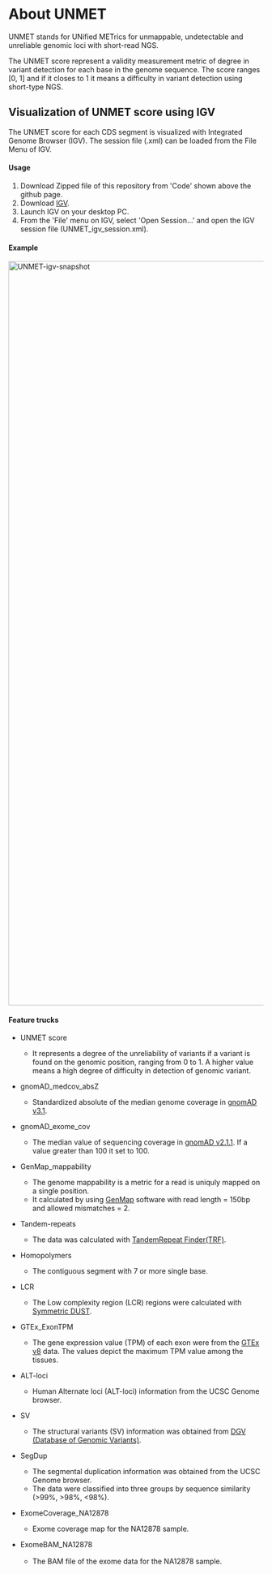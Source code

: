 # About UNMET

UNMET stands for UNified METrics for unmappable, undetectable and unreliable genomic loci with short-read NGS.

The UNMET score represent a validity measurement metric of degree in variant detection for each base in the genome sequence. The score ranges [0, 1] and if it closes to 1 it means a difficulty in variant detection using short-type NGS. 


## Visualization of UNMET score using IGV

The UNMET score for each CDS segment is visualized with Integrated Genome Browser (IGV). The session file (.xml) can be loaded from the File Menu of IGV.


#### Usage

1. Download Zipped file of this repository from 'Code' shown above the github page.
2. Download [IGV](https://software.broadinstitute.org/software/igv/download).
3. Launch IGV on your desktop PC.
4. From the 'File' menu on IGV, select 'Open Session...' and open the IGV session file (UNMET_igv_session.xml).

#### Example
<img width="1467" alt="UNMET-igv-snapshot" src="https://user-images.githubusercontent.com/2074467/115367252-02c40580-a201-11eb-9133-4eab9bdbe22e.png">


#### Feature trucks

* UNMET score
	* It represents a degree of the unreliability of variants if a variant is found on the genomic position, ranging from 0 to 1. A higher value means a high degree of difficulty in detection of genomic variant.

* gnomAD_medcov_absZ
	* Standardized absolute of the median genome coverage in [gnomAD v3.1](https://gnomad.broadinstitute.org/downloads).

* gnomAD_exome_cov
	* The median value of sequencing coverage in [gnomAD v2.1.1](https://gnomad.broadinstitute.org/downloads). If a value greater than 100 it set to 100.

* GenMap_mappability
	* The genome mappability is a metric for a read is uniquly mapped on a single position.
	* It calculated by using [GenMap](https://academic.oup.com/bioinformatics/article/36/12/3687/5815974) software with read length = 150bp and allowed mismatches = 2.

* Tandem-repeats
	* The data was calculated with [TandemRepeat Finder(TRF)](https://academic.oup.com/nar/article/27/2/573/1061099).

* Homopolymers
	* The contiguous segment with 7 or more single base.

* LCR
	* The Low complexity region (LCR) regions were calculated with [Symmetric DUST](https://www.liebertpub.com/doi/10.1089/cmb.2006.13.1028?url_ver=Z39.88-2003&rfr_id=ori:rid:crossref.org&rfr_dat=cr_pub%20%200pubmed).

* GTEx_ExonTPM
	* The gene expression value (TPM) of each exon were from the [GTEx v8](https://gtexportal.org/home/) data. The values depict the maximum TPM value among the tissues.

* ALT-loci
	* Human Alternate loci (ALT-loci) information from the UCSC Genome browser.

* SV
	* The structural variants (SV) information was obtained from [DGV (Database of Genomic Variants)](http://dgv.tcag.ca/dgv/app/home).

* SegDup
	* The segmental duplication information was obtained from the UCSC Genome browser.
	* The data were classified into three groups by sequence similarity (>99%, >98%, <98%).

* ExomeCoverage_NA12878
  * Exome coverage map for the NA12878 sample.

* ExomeBAM_NA12878
  * The BAM file of the exome data for the NA12878 sample.
　



